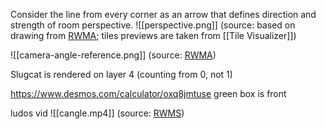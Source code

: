 Consider the line from every corner as an arrow that defines direction and strength of room perspective.
![[perspective.png]]
(source: based on drawing from [RWMA](https://discord.com/channels/1083481230839922688/1083483045329375393/1241503171218505788); tiles previews are taken from [[Tile Visualizer]])


![[camera-angle-reference.png]]
(source: [RWMA](https://discord.com/channels/1083481230839922688/1083483045329375393/1130183898882654238))

Slugcat is rendered on layer 4 (counting from 0, not 1)

https://www.desmos.com/calculator/oxq8jmtuse
green box is front

ludos vid
![[cangle.mp4]]
(source: [RWMS](https://discord.com/channels/1237826015829557400/1238172527323516983/1290810379986927740))
